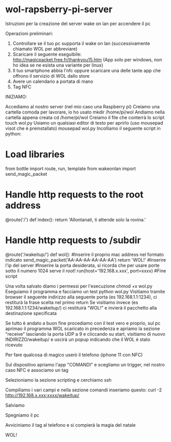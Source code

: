 # wol-rapsberry-pi-server
Istruzioni per la creazione del server wake on lan per accendere il pc


Operazioni preliminari:

1) Controllare se il tuo pc supporta il wake on lan (successivamente chiamato WOL per abbreviare)
2) Scaricare il seguente eseguibile: http://magicpacket.free.fr/thankyou15.htm (App solo per windows, non ho idea se ne esista una variante per linux)
3) Il tuo smartphone abbia l'nfc oppure scaricare una delle tante app che offrono il servizio di WOL dallo store
4) Avere un calendario a portata di mano
5) Tag NFC 


INIZIAMO:

Accediamo al nostro server (nel mio caso una Raspberry pi) 
Creiamo una cartella comoda per lavorare, io ho usato   mkdir /home/pi/wol
Andiamo nella cartella appena creata    cd /home/pi/wol
Creiamo il file che conterrà lo script    touch wol.py
Usiamo un qualsiasi editor di testo per aprirlo (uso mousepad visot che è preinstallato)    mousepad wol.py
Incolliamo il seguente script in python:

# Load libraries
from bottle import route, run, template
from wakeonlan import send_magic_packet

# Handle http requests to the root address
@route('/')
def index():
 return 'Allontanati, ti attende solo la rovina.'

# Handle http requests to /subdir
@route('/wakeitup/')
def wol():
 #Inserire il proprio mac address nel formato indicato
 send_magic_packet('AA-AA-AA-AA-AA-AA') 
 return 'WOL!'
#Inserire l'ip del server 
#Inserire la porta desiderata, si ricorda che per usare porte sotto il numero 1024 serve il root!
run(host='192.168.x.xxx', port=xxxx) 
#Fine script

Una volta salvato diamo i permessi per l'esecuzione   chmod +x wol.py
Eseguiamo il programma e facciamo un test   python wol.py
Visitiamo tramite browser il seguente indirizzo alla seguente porta (es 192.168.1.1:1234), ci restiturà la frase scelta nel primo return
Se visitiamo invece (es 192.168.1.1:1234/wakeitup/) ci restituirà "WOL!" e invierà il pacchetto alla destinazione specificata

Se tutto è andato a buon fine procediamo con il test vero e proprio, sul pc aprimao il programma WOL scaricato in precedenza e apriamo la sezione "receive" lasciando la porta UDP a 9 e cliccando su start, visitiamo di nuovo INDIRIZZO/wakeitup/ e uscirà un popup indicando che il WOL è stato ricevuto

Per fare qualcosa di magico userò il telefono (iphone 11 con NFC)

Sul dispositivo apriamo l'app "COMANDI" e scegliamo un trigger, nel nostro caso NFC e associamo un tag

Selezioniamo la sezione scripting e cerchiamo ssh

Compiliamo i vari campi e nella sezione comandi inseriamo questo:   curl -2 http://192.168.x.xxx:xxxx/wakeitup/

Salviamo

Spegniamo il pc

Avviciniamo il tag al telefono e si compierà la magia del natale

WOL!
